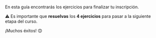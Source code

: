 En esta guía encontrarás los ejercicios para finalizar tu inscripción.

:warning: Es importante que **resuelvas** los **4 ejercicios** para pasar a la siguiente etapa del curso. 

¡Muchos éxitos! :blush: